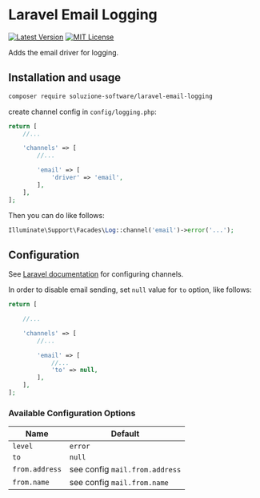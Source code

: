 # Laravel Email Logging
[![Latest Version](http://img.shields.io/packagist/v/soluzione-software/laravel-email-logging.svg?label=Release&style=for-the-badge)](https://packagist.org/packages/soluzione-software/laravel-email-logging)
[![MIT License](https://img.shields.io/github/license/soluzione-software/laravel-email-logging.svg?label=License&color=blue&style=for-the-badge)](https://github.com/soluzione-software/laravel-email-logging/blob/master/LICENSE.md)

Adds the email driver for logging.

## Installation and usage

```bash
composer require soluzione-software/laravel-email-logging
```

create channel config in `config/logging.php`:
```php
return [
    //...

    'channels' => [
        //...

        'email' => [
            'driver' => 'email',
        ],
    ],
];
```
Then you can do like follows:
 ```php
 Illuminate\Support\Facades\Log::channel('email')->error('...');
 ```

## Configuration

See [Laravel documentation](https://laravel.com/docs/logging#configuration) for configuring channels. 

In order to disable email sending, set `null` value for `to` option, like follows:
```php
return [

    //...

    'channels' => [
        //...

        'email' => [
            //...
            'to' => null,
        ],
    ],
];
```

### Available Configuration Options

Name | Default
------------- | -------------
`level` | `error`
`to` | `null`
`from.address` | see config `mail.from.address`
`from.name` | see config `mail.from.name`
